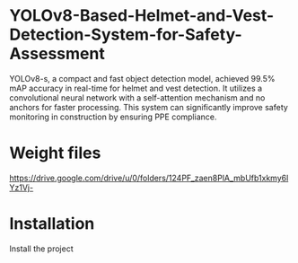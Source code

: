 # YOLOv8-Based-Helmet-and-Vest-Detection-System-for-Safety-Assessment
YOLOv8-s, a compact and fast object detection model, achieved 99.5% mAP accuracy in real-time for helmet and vest detection. It utilizes a convolutional neural network with a self-attention mechanism and no anchors for faster processing. This system can significantly improve safety monitoring in construction by ensuring PPE compliance.

# Weight files
https://drive.google.com/drive/u/0/folders/124PF_zaen8PlA_mbUfb1xkmy6lYz1Vj-

# Installation
Install the project

 

